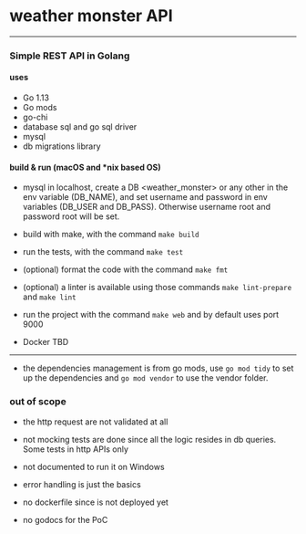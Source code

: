 # weather monster API
---------------------

### Simple REST API in Golang

#### uses
* Go 1.13
* Go mods
* go-chi
* database sql and go sql driver
* mysql
* db migrations library

#### build & run (macOS and *nix based OS)
- mysql in localhost, create a DB <weather_monster> or any other in
the env variable (DB_NAME), and set username and password
in env variables (DB_USER and DB_PASS). Otherwise username root and password root will be set.

- build with make, with the command `make build`

- run the tests, with the command `make test`

- (optional) format the code with the command `make fmt`

- (optional) a linter is available using those commands `make lint-prepare` and `make lint`

- run the project with the command `make web` and by default uses port 9000

- Docker TBD

------------------------------------------------------
- the dependencies management is from go mods, use `go mod tidy` to set up the dependencies
and `go mod vendor` to use the vendor folder.

### out of scope
* the http request are not validated at all

* not mocking tests are done since all the logic resides in db queries. Some tests in http APIs only

* not documented to run it on Windows

* error handling is just the basics

* no dockerfile since is not deployed yet

* no godocs for the PoC
